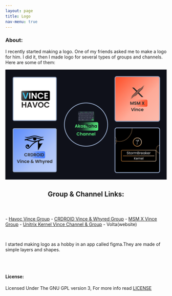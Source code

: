 ```yaml
---
layout: page
title: Logo
nav-menu: true
---
```


<div id="main" class="alt">
    <div class="inner">
    <h3>About:</h3>
    <p>I recently started making a logo. One of my friends asked me to make a logo for him. I did it, then I made logo for several types of groups and channels. Here are some of them:</p>
    <div class="row 200%">
        <div class="6u 12u$(medium)">
	<img
          src="assets/images/Icons.png"
          alt=""
          data-position="center center"
        />
        <div class="6u 12u$(medium)">
        <header class="major">
         <h2>Group & Channel Links:</h2>
       </header>
        <p>
        - <a target="_blank" href="https://t.me/havoc_vince" class="button special">Havoc Vince Group</a>
        - <a target="_blank" href="https://t.me/officialcrvincewhyred" class="button special">CRDROID Vince & Whyred Group</a>
        - <a target="_blank" href="https://t.me/xtended_vince" class="button special">MSM X Vince Group</a>
        - <a target="_blank" href="https://t.me/unitrix_kernel" class="button special">Unitrix Kernel Vince Channel & Group</a>
        - Volta(website)
      <br/>
        </p>
      </div>
        </div>
        <div class="6u$ 12u$(medium)">
            <br>
            <p>I started making logo as a hobby in an app called figma.They are made of simple layers and shapes.</p>
        </div>
    </div>
   <br><br>
<h4>License:</h4>
Licensed Under The GNU GPL version 3, For more info read <a target="_blank" href="https://github.com/AkosPaha/akospaha.github.io/blob/master/LICENSE.md">LICENSE</a>
